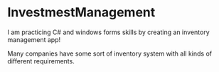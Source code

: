 # InvestmestManagement

I am practicing C# and windows forms skills by creating an inventory management app! 

Many companies have some sort of inventory system with all kinds of different requirements.
